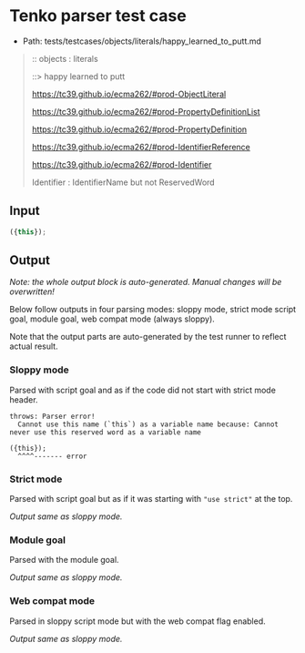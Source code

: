 # Tenko parser test case

- Path: tests/testcases/objects/literals/happy_learned_to_putt.md

> :: objects : literals
>
> ::> happy learned to putt
>
> https://tc39.github.io/ecma262/#prod-ObjectLiteral
>
> https://tc39.github.io/ecma262/#prod-PropertyDefinitionList
>
> https://tc39.github.io/ecma262/#prod-PropertyDefinition
>
> https://tc39.github.io/ecma262/#prod-IdentifierReference
>
> https://tc39.github.io/ecma262/#prod-Identifier
>
> Identifier : IdentifierName but not ReservedWord

## Input


`````js
({this});
`````

## Output

_Note: the whole output block is auto-generated. Manual changes will be overwritten!_

Below follow outputs in four parsing modes: sloppy mode, strict mode script goal, module goal, web compat mode (always sloppy).

Note that the output parts are auto-generated by the test runner to reflect actual result.

### Sloppy mode

Parsed with script goal and as if the code did not start with strict mode header.

`````
throws: Parser error!
  Cannot use this name (`this`) as a variable name because: Cannot never use this reserved word as a variable name

({this});
  ^^^^------- error
`````

### Strict mode

Parsed with script goal but as if it was starting with `"use strict"` at the top.

_Output same as sloppy mode._

### Module goal

Parsed with the module goal.

_Output same as sloppy mode._

### Web compat mode

Parsed in sloppy script mode but with the web compat flag enabled.

_Output same as sloppy mode._
